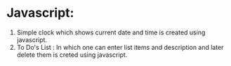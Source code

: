 # Javascript:
1) Simple clock which shows current date and time is created using javascript.
2) To Do's List : In which one can enter list items and description and later delete them is creted using javascript.
